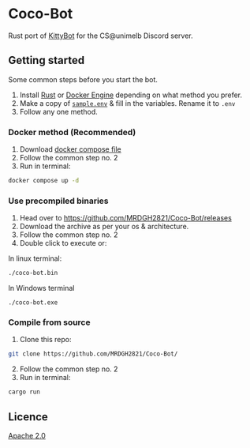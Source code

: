 # Coco-Bot

Rust port of [KittyBot](https://github.com/olliequ/KittyBot) for the CS@unimelb Discord server.

## Getting started

Some common steps before you start the bot.

1. Install [Rust](https://www.rust-lang.org/learn/get-started) or [Docker Engine](https://docs.docker.com/engine/install/) depending on what method you prefer.
2. Make a copy of [`sample.env`](./sample.env) & fill in the variables. Rename it to `.env`
3. Follow any one method.

### Docker method (Recommended)

1. Download [docker compose file](./docker-compose.yml)
2. Follow the common step no. 2
3. Run in terminal:

```sh
docker compose up -d
```

### Use precompiled binaries

1. Head over to https://github.com/MRDGH2821/Coco-Bot/releases
2. Download the archive as per your os & architecture.
3. Follow the common step no. 2
4. Double click to execute or:

In linux terminal:

```sh
./coco-bot.bin
```

In Windows terminal

```pwsh
./coco-bot.exe
```

### Compile from source

1. Clone this repo:

```sh
git clone https://github.com/MRDGH2821/Coco-Bot/
```

2. Follow the common step no. 2
3. Run in terminal:

```sh
cargo run
```

## Licence

[Apache 2.0](./LICENCE.txt)
